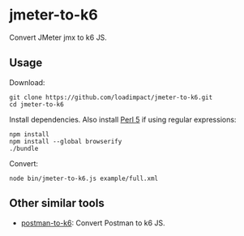 # jmeter-to-k6

Convert JMeter jmx to k6 JS.

## Usage

Download:

```shell
git clone https://github.com/loadimpact/jmeter-to-k6.git
cd jmeter-to-k6
```

Install dependencies. Also install [Perl 5][1] if using regular expressions:

```shell
npm install
npm install --global browserify
./bundle
```

Convert:

```shell
node bin/jmeter-to-k6.js example/full.xml
```

[1]: https://www.perl.org/get.html

## Other similar tools

- [postman-to-k6](https://github.com/loadimpact/postman-to-k6/): Convert
  Postman to k6 JS.
